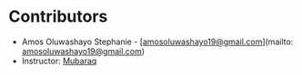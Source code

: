 # Contributors

- Amos Oluwashayo Stephanie  - [amosoluwashayo19@gmail.com](mailto: amosoluwashayo19@gmail.com)  
- Instructor: [Mubaraq](https://github.com/mubarraqqq)
